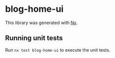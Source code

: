 # blog-home-ui

This library was generated with [Nx](https://nx.dev).

## Running unit tests

Run `nx test blog-home-ui` to execute the unit tests.
